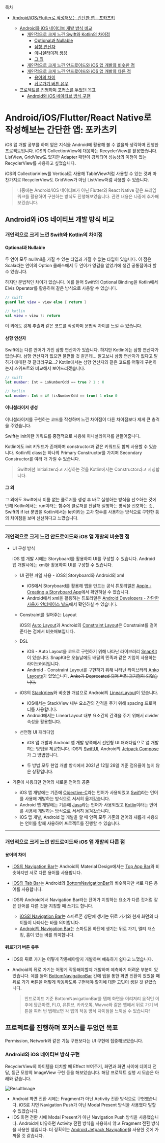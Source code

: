 목차

- [Android/iOS/Flutter로 작성해보는 간단한 앱 - 포카츠키](#Android/iOS/Flutter로-작성해보는-간단한-앱:-포카츠키)
  
  * [Android와 iOS 네이티브 개발 방식 비교](#Android와-iOS-네이티브-개발-방식-비교)
    + [개인적으로 크게 느낀 Swift와 Kotlin의 차이점](#개인적으로-크게-느낀-Swift와-Kotlin의-차이점)
      - [Optional과 Nullable](#Optional과-Nullable)
      - [삼항 연산자](#삼항-연산자)
      - [이니셜라이저 생성](#이니셜라이저-생성)
      - [그 외](#그-외)
    + [개인적으로 크게 느낀 안드로이드와 iOS 앱 개발의 비슷한 점](#개인적으로-크게-느낀-안드로이드와-iOS-앱-개발의-비슷한-점)
    + [개인적으로 크게 느낀 안드로이드와 iOS 앱 개발의 다른 점](#개인적으로-크게-느낀-안드로이드와-iOS-앱-개발의-다른-점)
      - [용어의 차이](#용어의-차이)
      - [뒤로가기 버튼 유무](#뒤로가기-버튼-유무)
  * [프로젝트를 진행하며 포커스를 두었던 목표](#프로젝트를-진행하며-포커스를-두었던-목표)
    * [Android와 iOS 네이티브 방식 구현](#Android와-iOS-네이티브-방식-구현)
  
  

# Android/iOS/Flutter/React Native로 작성해보는 간단한 앱: 포카츠키

iOS 앱 개발 공부를 하며 얻은 지식을 Android에 활용해 볼 수 없을까 생각하며 진행한 프로젝트입니다. iOS의 CollectionView에 대응하는 RecyclerView를 활용했습니다. ListView, GridView도 있지만 Adapter 패턴이 강제되어 성능상의 이점이 있는 RecyclerView를 사용하고 싶었습니다.

iOS의 CollectionView를 Vertical로 사용해 TableView처럼 사용할 수 있는 것과 마찬가지로 RecyclerView도 GridView가 아닌 ListView처럼 사용할 수 있습니다.

> 나중에는 Android/iOS 네이티브가 아닌 Flutter와 React Native 같은 프레임워크를 활용하여 구현하는 방식도 진행해보았습니다. 관련 내용은 나중에 추가해보겠습니다.

## Android와 iOS 네이티브 개발 방식 비교

### 개인적으로 크게 느낀 Swift와 Kotlin의 차이점

#### Optional과 Nullable

두 언어 모두 null/nil을 가질 수 있는 타입과 가질 수 없는 타입이 있습니다. 이 점은 Scala라는 언어의 Option 클래스에서 두 언어가 영감을 얻었기에 생긴 공통점이라 할 수 있습니다.

하지만 문법적인 차이가 있습니다. 예를 들어 Swift의 Optional Binding을 Kotlin에서 Elvis Operator를 활용하여 같은 방식으로 사용할 수 있습니다.

```swift
// swift
guard let view = view else { return }
```

```kotlin
// kotlin
val view = view ?: return
```

이 외에도 강제 추출과 같은 코드를 작성하며 문법적 차이를 느낄 수 있습니다.

#### 삼항 연산자

Swift에는 다른 언어가 가진 삼항 연산자가 있습니다. 하지만 Kotlin에는 삼항 연산자가 없습니다. 삼항 연산자가 없으면 불편할 것 같은데... 알고보니 삼항 연산자가 없다고 말하기 애매한 것 같더라구요...? Kotlin에서는 삼항 연산자와 같은 코드를 어떻게 구현하는지 스위프트와 비교해서 보여드리겠습니다.

```swift
// swift
let number: Int = isNumberOdd == true ? 1 : 0
```

```kotlin
// kotlin
val number: Int = if (isNumberOdd == true) 1 else 0
```

#### 이니셜라이저 생성

이니셜라이저를 구현하는 코드를 작성하며 느낀 차이점이 다른 차이점보다 제게 큰 충격을 주었습니다. 

Swift는 init이란 키워드를 중점적으로 사용해 이니셜라이저를 만들어줍니다.

Kotlin에도 init 키워드가 존재하며 constructor과 같은 키워드도 함께 사용할 수 있습니다. Kotlin의 class는 하나의 Primary Constructor를 가지며 Secondary Constructor를 여러 개 가질 수 있습니다.

> Swift에선 Initializer라고 지칭하는 것을 Kotlin에서는 Constructor라고 지칭합니다.

#### 그 외

그 외에도 Swift에서 이름 없는 클로저를 생성 후 바로 실행하는 방식을 선호하는 것에 반해 Kotlin에서는 run이라는 함수에 클로저를 전달해 실행하는 방식을 선호하는 것, Swift의 if let 문법을 Kotlin에서는 let이라는 고차 함수를 사용하는 방식으로 구현한 등의 차이점을 보며 신선하다고 느꼈습니다.

---

### 개인적으로 크게 느낀 안드로이드와 iOS 앱 개발의 비슷한 점

- UI 구성 방식

  iOS 앱 개발 시에는 Storyboard를 활용하여 UI를 구성할 수 있습니다. Android 앱 개발시에는 xml을 활용하여 UI를 구성할 수 있습니다.

  - UI 관련 파일 사용 - iOS의 Storyboard와 Android의 xml

    - iOS에서 Storyboard를 활용해 앱을 만드는 공식 튜토리얼은 [Apple - Creating a Storyboard App](https://developer.apple.com/tutorials/app-dev-training/creating-a-storyboard-app)에서 확인하실 수 있습니다.
    - Android에서 xml을 활용하는 튜토리얼은 [Android Developers - 간단한 사용자 인터페이스 빌드](https://developer.android.com/training/basics/firstapp/building-ui)에서 확인하실 수 있습니다.

  - Constraint를 걸어주는 Layout

    iOS의 [Auto Layout](https://developer.apple.com/library/archive/documentation/UserExperience/Conceptual/AutolayoutPG/index.html)과 Android의 [Constraint Layout](https://developer.android.com/training/constraint-layout?hl=ko)은 Constraint를 걸어준다는 점에서 비슷해보입니다.

  - DSL

    - iOS - Auto Layout을 코드로 구현하기 위해 나타난 라이브러리 [SnapKit](https://github.com/SnapKit/SnapKit)이 있습니다. SnapKit은 오늘날에도 배달의 민족과 같은 기업이 사용하는 라이브러리입니다.
    -  Android - Constraint Layout를 구현하기 위해 나타난 라이브러리 [Anko Layouts](https://github.com/Kotlin/anko)가 있었습니다. ~~Anko가 Deprecated 되어 버려 과거형이 되었습니다.~~

  - iOS의 [StackView](https://developer.apple.com/documentation/uikit/uistackview)와 비슷한 개념으로 Android의 [LinearLayout](https://developer.android.com/guide/topics/ui/layout/linear?hl=ko)이 있습니다. 

    - iOS에서는 StackView 내부 요소간의 간격을 주기 위해 spacing 프로퍼티를 사용합니다.
    - Android에서는 LinearLayout 내부 요소간의 간격을 주기 위해서 divider 속성을 활용합니다.

  - 선언형 UI 패러다임

    - iOS 앱 개발과 Android 앱 개발 양쪽에서 선언형 UI 패러다임으로 앱 개발하는 방법을 제공합니다. iOS의 [SwiftUI](https://developer.apple.com/kr/xcode/swiftui/), Android의 [Jetpack Compose](https://developer.android.com/jetpack/compose?hl=ko)가 그 방법입니다.

    - 두 방법 모두 현업 개발 방식에서 2021년 12월 26일 기준 점유율이 높지 않은 상황입니다.

- 기존에 사용되던 언어와 새로운 언어의 공존

  - iOS 앱 개발에는 기존에 [Objective-C](https://ko.wikipedia.org/wiki/오브젝티브-C)라는 언어가 사용되었고 [Swift](https://developer.apple.com/kr/swift/)라는 언어를 사용해 개발하는 방식으로 서서히 옮겨갔습니다.
  - Android 앱 개발에는 기존에 [Java](https://www.java.com/ko/)라는 언어가 사용되었고 [Kotlin](https://kotlinlang.org)이라는 언어를 사용해 개발하는 방식으로 서서히 옮겨갔습니다.
  - iOS 앱 개발, Android 앱 개발을 할 때 양쪽 모두 기존의 언어와 새롭게 사용되는 언어를 함께 사용하여 프로젝트를 진행할 수 있습니다.

---

### 개인적으로 크게 느낀 안드로이드와 iOS 앱 개발의 다른 점

#### 용어의 차이

- [iOS의 Navigation Bar](https://developer.apple.com/design/human-interface-guidelines/ios/bars/navigation-bars/)는 Android의 Material Design에서는 [Top App Bar](https://material.io/components/app-bars-top)와 비슷하지만 서로 다른 용어를 사용합니다.

- [iOS의 Tab Bar](https://developer.apple.com/design/human-interface-guidelines/ios/bars/tab-bars/)는 Android의 [BottomNavigationBar](https://material.io/components/bottom-navigation/android)와 비슷하지만 서로 다른 용어를 사용합니다.
- iOS와 Android에서 Navigation Bar라는 단어가 지칭하는 요소가 다른 것처럼 같은 단어를 다른 것을 지칭할 때 쓰기도 합니다.
  - [iOS의 Navigation Bar](https://developer.apple.com/design/human-interface-guidelines/ios/bars/navigation-bars/)는 스마트폰 상단에 생기는 뒤로 가기와 현재 화면의 타이틀이 나타나는 바를 의미합니다.
  - [Android의 Navigation Bar](https://www.google.com/url?client=internal-element-cse&cx=000521750095050289010:zpcpi1ea4s8&q=https://developer.android.com/training/system-ui/navigation&sa=U&ved=2ahUKEwiI0Nnr_ID1AhVHCqYKHbwqDqkQFnoECAAQAg&usg=AOvVaw2kF2ueRrZ6wmTHeTXpymAg)는 스마트폰 하단에 생기는 뒤로 가기, 멀티 태스킹, 홈이 있는 바를 의미합니다.

#### 뒤로가기 버튼 유무

- iOS의 뒤로 가기는 어떻게 작동해야할지 개발하며 예측하기 쉽다고 느꼈습니다.

- Android의 뒤로 가기는 어떻게 작동해야할지 개발하며 예측하기 어려운 부분이 있었습니다. 예를 들어 [BottomNavigationBar](https://material.io/components/bottom-navigation/android) 간에 탭을 통한 화면 전환이 있었을 때 뒤로 가기 버튼을 어떻게 작동하도록 구현해야 할지에 대한 고민이 생길 것 같았습니다.

  > 안드로이드 기준 BottomNavigationBar를 탭해 화면을 이리저리 움직인 이후에 당근마켓, FLO, 유튜브, 카카오톡, Wavve와 같은 앱에서 뒤로 가기 버튼을 여러 번 탭해보면 각 앱의 작동 방식 차이점을 느끼실 수 있습니다!

## 프로젝트를 진행하며 포커스를 두었던 목표

Permission, Network와 같은 기능 구현보다는 UI 구현에 집중해보았습니다.

### Android와 iOS 네이티브 방식 구현

RecyclerView의 아이템을 터치할 때 Effect 보여주기, 화면과 화면 사이에 데이터 전달, 둥근 모양의 ImageView 구현 등을 해보았습니다. 해당 프로젝트 실행 시 모습은 아래와 같습니다.

![ResultImage](https://github.com/CodingJT/Pokatsuki/blob/main/README_Image/result_android_ios.gif)

- Android
    화면 전환 시에는 Fragment가 아닌 Activity 전환 방식으로 구현했습니다. iOS로 치면 Navigation Push가 아닌 Modal Present 방식을 사용했다 말할 수 있겠습니다.
- iOS
    화면 전환 시에 Modal Present가 아닌 Navigation Push 방식을 사용했습니다. Android에 비유하면 Activity 전환 방식을 사용하지 않고 Fragment 전환 방식을 사용한 셈입니다. 더 정확히는 [Android Jetpack Navigation](https://developer.android.com/guide/navigation/navigation-getting-started?hl=ko)을 사용한 것에 가까울 것 같습니다.
